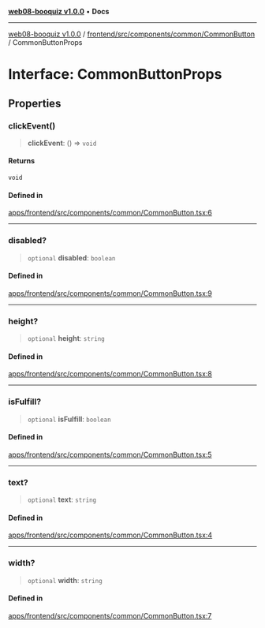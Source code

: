 [**web08-booquiz v1.0.0**](../../../../../../README.md) • **Docs**

***

[web08-booquiz v1.0.0](../../../../../../modules.md) / [frontend/src/components/common/CommonButton](../README.md) / CommonButtonProps

# Interface: CommonButtonProps

## Properties

### clickEvent()

> **clickEvent**: () => `void`

#### Returns

`void`

#### Defined in

[apps/frontend/src/components/common/CommonButton.tsx:6](https://github.com/boostcampwm-2024/web08-BooQuiz/blob/f96af645f7679e55fbd626cf58ee24bdf8b61d17/apps/frontend/src/components/common/CommonButton.tsx#L6)

***

### disabled?

> `optional` **disabled**: `boolean`

#### Defined in

[apps/frontend/src/components/common/CommonButton.tsx:9](https://github.com/boostcampwm-2024/web08-BooQuiz/blob/f96af645f7679e55fbd626cf58ee24bdf8b61d17/apps/frontend/src/components/common/CommonButton.tsx#L9)

***

### height?

> `optional` **height**: `string`

#### Defined in

[apps/frontend/src/components/common/CommonButton.tsx:8](https://github.com/boostcampwm-2024/web08-BooQuiz/blob/f96af645f7679e55fbd626cf58ee24bdf8b61d17/apps/frontend/src/components/common/CommonButton.tsx#L8)

***

### isFulfill?

> `optional` **isFulfill**: `boolean`

#### Defined in

[apps/frontend/src/components/common/CommonButton.tsx:5](https://github.com/boostcampwm-2024/web08-BooQuiz/blob/f96af645f7679e55fbd626cf58ee24bdf8b61d17/apps/frontend/src/components/common/CommonButton.tsx#L5)

***

### text?

> `optional` **text**: `string`

#### Defined in

[apps/frontend/src/components/common/CommonButton.tsx:4](https://github.com/boostcampwm-2024/web08-BooQuiz/blob/f96af645f7679e55fbd626cf58ee24bdf8b61d17/apps/frontend/src/components/common/CommonButton.tsx#L4)

***

### width?

> `optional` **width**: `string`

#### Defined in

[apps/frontend/src/components/common/CommonButton.tsx:7](https://github.com/boostcampwm-2024/web08-BooQuiz/blob/f96af645f7679e55fbd626cf58ee24bdf8b61d17/apps/frontend/src/components/common/CommonButton.tsx#L7)
